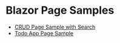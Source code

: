 # Blazor Page Samples

- [CRUD Page Sample with Search](https://github.com/muratbaseren/blazor-page-samples/blob/master/BlazorServerApp1/Pages/CrudPage.razor)
- [Todo App Page Sample](https://github.com/muratbaseren/blazor-page-samples/blob/master/BlazorServerApp1/Pages/TodoApp.razor)
